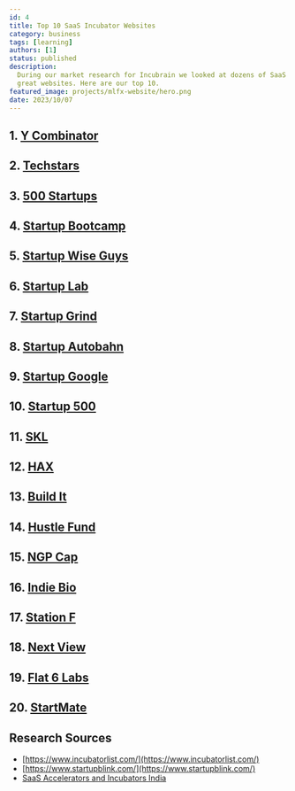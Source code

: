 ```yaml
---
id: 4
title: Top 10 SaaS Incubator Websites
category: business
tags: [learning]
authors: [1]
status: published
description:
  During our market research for Incubrain we looked at dozens of SaaS incubators, we found a lot of
  great websites. Here are our top 10.
featured_image: projects/mlfx-website/hero.png
date: 2023/10/07
---
```


## 1. [Y Combinator](https://www.ycombinator.com/)

## 2. [Techstars](https://www.techstars.com/)

## 3. [500 Startups](https://500.co/)

## 4. [Startup Bootcamp](https://www.startupbootcamp.org/)

## 5. [Startup Wise Guys](https://startupwiseguys.com/)

## 6. [Startup Lab](https://startuplab.no/)

## 7. [Startup Grind](https://www.startupgrind.com/)

## 8. [Startup Autobahn](https://startup-autobahn.com/)

## 9. [Startup Google](https://startup.google.com/)

## 10. [Startup 500](https://500.co/)

## 11. [SKL](https://skl.vc/)

## 12. [HAX](https://hax.co/)

## 13. [Build It](https://www.buildit.lv/)

## 14. [Hustle Fund](https://www.hustlefund.vc/)

## 15. [NGP Cap](https://www.ngpcap.com)

## 16. [Indie Bio](https://indiebio.co/)

## 17. [Station F](https://stationf.co/)

## 18. [Next View](https://nextview.vc/)

## 19. [Flat 6 Labs](https://www.flat6labs.com/)

## 20. [StartMate](https://www.startmate.com/)

## Research Sources

- [https://www.incubatorlist.com/](https://www.incubatorlist.com/)
- [https://www.startupblink.com/](https://www.startupblink.com/)
- [SaaS Accelerators and Incubators India](https://growfusely.com/blog/saas-accelerators-and-incubators-india/)
